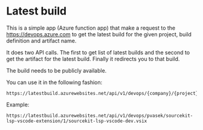 # Latest build

This is a simple app (Azure function app) that make a request to the https://devops.azure.com to get the latest build for the given project, build definition and artifact name.

It does two API calls. The first to get list of latest builds and the second to get the artifact for the latest build. Finally it redirects you to that build.

The build needs to be publicly available.

You can use it in the following fashion:
```
https://latestbuild.azurewebsites.net/api/v1/devops/{company}/{project}/{buildDefinitionId}/{artifactName}
```

Example:
```
https://latestbuild.azurewebsites.net/api/v1/devops/pvasek/sourcekit-lsp-vscode-extension/1/sourcekit-lsp-vscode-dev.vsix
```